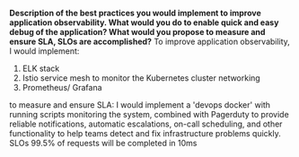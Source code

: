 **Description of the best practices you would implement to improve application observability. What would you do to enable quick and easy debug of the application? What would you propose to measure and ensure SLA, SLOs are accomplished?**
To improve application observability, I would implement:
1. ELK stack
2. Istio service mesh to monitor the Kubernetes cluster networking
3. Prometheus/ Grafana

to measure and ensure SLA:
I would implement a 'devops docker' with running scripts monitoring the system, combined with Pagerduty to provide reliable notifications, automatic escalations, on-call scheduling, and other functionality to help teams detect and fix infrastructure problems quickly. SLOs 99.5% of requests will be completed in 10ms
